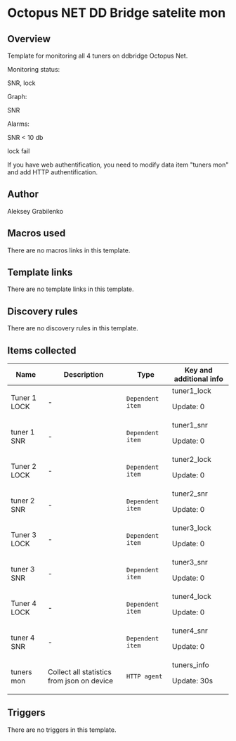 # Octopus NET DD Bridge satelite mon

## Overview

Template for monitoring all 4 tuners on ddbridge Octopus Net.


Monitoring status:


SNR, lock


 


Graph:


SNR


 


Alarms:


SNR < 10 db


lock fail


 


If you have web authentification, you need to modify data item "tuners mon" and add HTTP authentification.



## Author

Aleksey Grabilenko

## Macros used

There are no macros links in this template.

## Template links

There are no template links in this template.

## Discovery rules

There are no discovery rules in this template.

## Items collected

|Name|Description|Type|Key and additional info|
|----|-----------|----|----|
|Tuner 1 LOCK|<p>-</p>|`Dependent item`|tuner1_lock<p>Update: 0</p>|
|tuner 1 SNR|<p>-</p>|`Dependent item`|tuner1_snr<p>Update: 0</p>|
|Tuner 2 LOCK|<p>-</p>|`Dependent item`|tuner2_lock<p>Update: 0</p>|
|tuner 2 SNR|<p>-</p>|`Dependent item`|tuner2_snr<p>Update: 0</p>|
|Tuner 3 LOCK|<p>-</p>|`Dependent item`|tuner3_lock<p>Update: 0</p>|
|tuner 3 SNR|<p>-</p>|`Dependent item`|tuner3_snr<p>Update: 0</p>|
|Tuner 4 LOCK|<p>-</p>|`Dependent item`|tuner4_lock<p>Update: 0</p>|
|tuner 4 SNR|<p>-</p>|`Dependent item`|tuner4_snr<p>Update: 0</p>|
|tuners mon|<p>Collect all statistics from json on device</p>|`HTTP agent`|tuners_info<p>Update: 30s</p>|
## Triggers

There are no triggers in this template.

